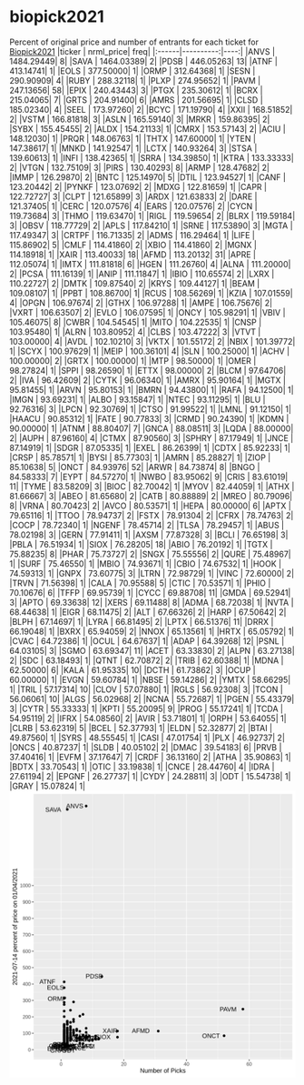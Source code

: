 # biopick2021
Percent of original price and number of entrants for each ticket for [Biopick2021](https://twitter.com/hashtag/Biopick2021)
|ticker | nrml_price| freq|
|:------|----------:|----:|
|ANVS   | 1484.29449|    8|
|SAVA   | 1464.03389|    2|
|PDSB   |  446.05263|   13|
|ATNF   |  413.14741|    1|
|EOLS   |  377.50000|    1|
|ORMP   |  312.64368|    1|
|SESN   |  290.90909|    4|
|RUBY   |  288.32118|    1|
|PLXP   |  274.95652|    1|
|PAVM   |  247.13656|   58|
|EPIX   |  240.43443|    3|
|PTGX   |  235.30612|    1|
|BCRX   |  215.04065|    7|
|GRTS   |  204.91400|    6|
|AMRS   |  201.56695|    1|
|CLSD   |  185.02340|    4|
|SEEL   |  173.97260|    2|
|BCYC   |  171.19790|    4|
|XXII   |  168.51852|    2|
|VSTM   |  166.81818|    3|
|ASLN   |  165.59140|    3|
|MRKR   |  159.86395|    2|
|SYBX   |  155.45455|    2|
|ALDX   |  154.21133|    1|
|CMRX   |  153.57143|    2|
|ACIU   |  148.12030|    1|
|PRQR   |  148.06763|    1|
|THTX   |  147.60000|    1|
|YTEN   |  147.38617|    1|
|MNKD   |  141.92547|    1|
|LCTX   |  140.93264|    3|
|STSA   |  139.60613|    1|
|INFI   |  138.42365|    1|
|SRRA   |  134.39850|    1|
|KTRA   |  133.33333|    2|
|VTGN   |  132.75109|    3|
|PIRS   |  130.40293|    8|
|ARMP   |  128.47682|    2|
|IMMP   |  126.29870|    2|
|BNTC   |  125.14970|    5|
|DTIL   |  123.94527|    1|
|CANF   |  123.20442|    2|
|PYNKF  |  123.07692|    2|
|MDXG   |  122.81659|    1|
|CAPR   |  122.72727|    3|
|CLPT   |  121.65899|    3|
|ARDX   |  121.63833|    2|
|DARE   |  121.37405|    1|
|CERC   |  120.07576|    4|
|EARS   |  120.07576|    2|
|CYCN   |  119.73684|    3|
|THMO   |  119.63470|    1|
|RIGL   |  119.59654|    2|
|BLRX   |  119.59184|    3|
|OBSV   |  118.77729|    2|
|APLS   |  117.84210|    1|
|SRNE   |  117.53890|    3|
|MGTA   |  117.49347|    3|
|CRTPF  |  116.71335|    2|
|ADMS   |  116.29464|    1|
|LIFE   |  115.86902|    5|
|CMLF   |  114.41860|    2|
|XBIO   |  114.41860|    2|
|MGNX   |  114.18918|    1|
|XAIR   |  113.40033|   18|
|AFMD   |  113.20132|   31|
|APRE   |  112.05074|    1|
|IMTX   |  111.81818|    6|
|HGEN   |  111.26760|    4|
|ALNA   |  111.20000|    2|
|PCSA   |  111.16139|    1|
|ANIP   |  111.11847|    1|
|IBIO   |  110.65574|    2|
|LXRX   |  110.22727|    2|
|DMTK   |  109.87540|    2|
|KRYS   |  109.44127|    1|
|BEAM   |  109.08107|    1|
|PPBT   |  108.86700|    1|
|RCUS   |  108.56269|    1|
|KZIA   |  107.01559|    4|
|OPGN   |  106.97674|    2|
|GTHX   |  106.97288|    1|
|AMPE   |  106.75676|    2|
|VXRT   |  106.63507|    2|
|EVLO   |  106.07595|    1|
|ONCY   |  105.98291|    1|
|VBIV   |  105.46075|    8|
|CWBR   |  104.54545|    1|
|MITO   |  104.22535|    1|
|CNSP   |  103.95480|    1|
|ALRN   |  103.80952|    4|
|CLBS   |  103.47222|    3|
|VTVT   |  103.00000|    4|
|AVDL   |  102.10210|    3|
|VKTX   |  101.55172|    2|
|NBIX   |  101.39772|    1|
|SCYX   |  100.97629|    1|
|MEIP   |  100.36101|    4|
|SLN    |  100.25000|    1|
|ACHV   |  100.00000|    2|
|GRTX   |  100.00000|    1|
|MTP    |   98.50000|    1|
|OMER   |   98.27824|    1|
|SPPI   |   98.26590|    1|
|ETTX   |   98.00000|    2|
|BLCM   |   97.64706|    2|
|IVA    |   96.42609|    2|
|CYTK   |   96.06340|    1|
|AMRX   |   95.90164|    1|
|MGTX   |   95.81455|    1|
|ARVN   |   95.80153|    1|
|BMRN   |   94.43800|    1|
|RAFA   |   94.12500|    1|
|IMGN   |   93.69231|    1|
|ALBO   |   93.15847|    1|
|NTEC   |   93.11295|    1|
|BLU    |   92.76316|    3|
|LPCN   |   92.30769|    1|
|CTSO   |   91.99522|    1|
|LMNL   |   91.12150|    1|
|HAACU  |   90.85312|    1|
|FATE   |   90.77833|    3|
|CRMD   |   90.24390|    1|
|KDMN   |   90.00000|    1|
|ATNM   |   88.80407|    7|
|GNCA   |   88.08511|    3|
|LQDA   |   88.00000|    2|
|AUPH   |   87.96160|    4|
|CTMX   |   87.90560|    3|
|SPHRY  |   87.17949|    1|
|JNCE   |   87.14919|    1|
|SDGR   |   87.05335|    1|
|EXEL   |   86.26399|    1|
|CDTX   |   85.92233|    1|
|CRSP   |   85.78571|    1|
|BYSI   |   85.77303|    1|
|AMRN   |   85.28827|    1|
|ZIOP   |   85.10638|    5|
|ONCT   |   84.93976|   52|
|ARWR   |   84.73874|    8|
|BNGO   |   84.58333|    7|
|EYPT   |   84.57270|    1|
|NWBO   |   83.95062|    9|
|CRIS   |   83.61019|   11|
|TYME   |   83.58209|    3|
|BIOC   |   82.70042|    1|
|MYOV   |   82.44059|    1|
|ATHX   |   81.66667|    3|
|ABEO   |   81.65680|    2|
|CATB   |   80.88889|    2|
|MREO   |   80.79096|    8|
|VRNA   |   80.70423|    2|
|AVCO   |   80.53571|    1|
|HEPA   |   80.00000|    6|
|APTX   |   79.65116|    1|
|TTOO   |   78.94737|    2|
|FSTX   |   78.91304|    2|
|CFRX   |   78.74763|    2|
|COCP   |   78.72340|    1|
|NGENF  |   78.45714|    2|
|TLSA   |   78.29457|    1|
|ABUS   |   78.02198|    3|
|GERN   |   77.91411|    1|
|AXSM   |   77.87328|    3|
|BCLI   |   76.65198|    3|
|PBLA   |   76.51934|    1|
|SIOX   |   76.28205|   18|
|ABIO   |   76.20192|    1|
|TGTX   |   75.88235|    8|
|PHAR   |   75.73727|    2|
|SNGX   |   75.55556|    2|
|QURE   |   75.48967|    1|
|SURF   |   75.46550|    1|
|MBIO   |   74.93671|    1|
|CBIO   |   74.67532|    1|
|HOOK   |   74.59313|    1|
|GNPX   |   73.60775|    3|
|LTRN   |   72.98729|    1|
|VINC   |   72.60000|    2|
|TRVN   |   71.56398|    1|
|CALA   |   70.95588|    5|
|CTIC   |   70.53571|    1|
|PHIO   |   70.10676|    6|
|TFFP   |   69.95739|    1|
|CYCC   |   69.88708|   11|
|GMDA   |   69.52941|    3|
|APTO   |   69.33638|   12|
|XERS   |   69.11488|    8|
|ADMA   |   68.72038|    1|
|NVTA   |   68.44638|    1|
|EIGR   |   68.11475|    2|
|ALT    |   67.66326|    2|
|HARP   |   67.50642|    2|
|BLPH   |   67.14697|    1|
|LYRA   |   66.81495|    2|
|LPTX   |   66.51376|   11|
|DRRX   |   66.19048|    1|
|BXRX   |   65.94059|    2|
|NNOX   |   65.13561|    1|
|HRTX   |   65.05792|    1|
|CVAC   |   64.72386|    1|
|OCUL   |   64.67637|    1|
|ADAP   |   64.39268|   12|
|PSNL   |   64.03105|    3|
|SGMO   |   63.69347|   11|
|ACET   |   63.33830|    2|
|ALPN   |   63.27138|    2|
|SDC    |   63.18493|    1|
|QTNT   |   62.70872|    2|
|TRIB   |   62.60388|    1|
|MDNA   |   62.50000|    6|
|KALA   |   61.95335|   10|
|DCTH   |   61.73862|    3|
|OCUP   |   60.00000|    1|
|EVGN   |   59.60784|    1|
|NBSE   |   59.14286|    2|
|YMTX   |   58.66295|    1|
|TRIL   |   57.17314|   10|
|CLOV   |   57.07880|    1|
|RGLS   |   56.92308|    3|
|TCON   |   56.06061|   10|
|ALGS   |   56.02968|    2|
|NCNA   |   55.72687|    1|
|PGEN   |   55.43379|    3|
|CYTR   |   55.33333|    1|
|KPTI   |   55.20095|    9|
|PROG   |   55.17241|    1|
|TCDA   |   54.95119|    2|
|IFRX   |   54.08560|    2|
|AVIR   |   53.71801|    1|
|ORPH   |   53.64055|    1|
|CLRB   |   53.62319|    5|
|BCEL   |   52.37793|    1|
|ELDN   |   52.32877|    2|
|BTAI   |   49.87560|    1|
|SYRS   |   48.55545|    1|
|CASI   |   47.01754|    1|
|PLX    |   46.92737|    2|
|ONCS   |   40.87237|    1|
|SLDB   |   40.05102|    2|
|DMAC   |   39.54183|    6|
|PRVB   |   37.40416|    1|
|EVFM   |   37.17647|    7|
|CRDF   |   36.13160|    2|
|ATHA   |   35.90863|    1|
|BDTX   |   33.70543|    1|
|OTIC   |   33.19838|    1|
|CNCE   |   28.44760|    4|
|IDRA   |   27.61194|    2|
|EPGNF  |   26.27737|    1|
|CYDY   |   24.28811|    3|
|ODT    |   15.54738|    1|
|GRAY   |   15.07824|    1|
![retvspicks](biopicks.png?raw=true)
